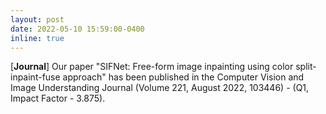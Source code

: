 ```yaml
---
layout: post
date: 2022-05-10 15:59:00-0400
inline: true
---
```


[**Journal**] Our paper "SIFNet: Free-form image inpainting using color split-inpaint-fuse approach" has been published in the Computer Vision and Image Understanding Journal (Volume 221, August 2022, 103446) - (Q1, Impact Factor - 3.875).


